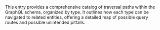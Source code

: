 This entry provides a comprehensive catalog of traversal paths within the GraphQL schema, organized by type. It outlines how each type can be navigated to related entities, offering a detailed map of possible query routes and possible unintended pitfalls.
